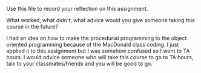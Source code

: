 Use this file to record your reflection on this assignment.

What worked, what didn't, what advice would you give someone taking this course in the future?

I had an idea on how to make the procedurial programming to the object oriented programming because of the MacDonald class coding. I just applied it to this assignment but I was somehow confused so I went to TA hours. I would advice someone who will take this course to go to TA hours, talk to your classmates/friends and you will be good to go. 